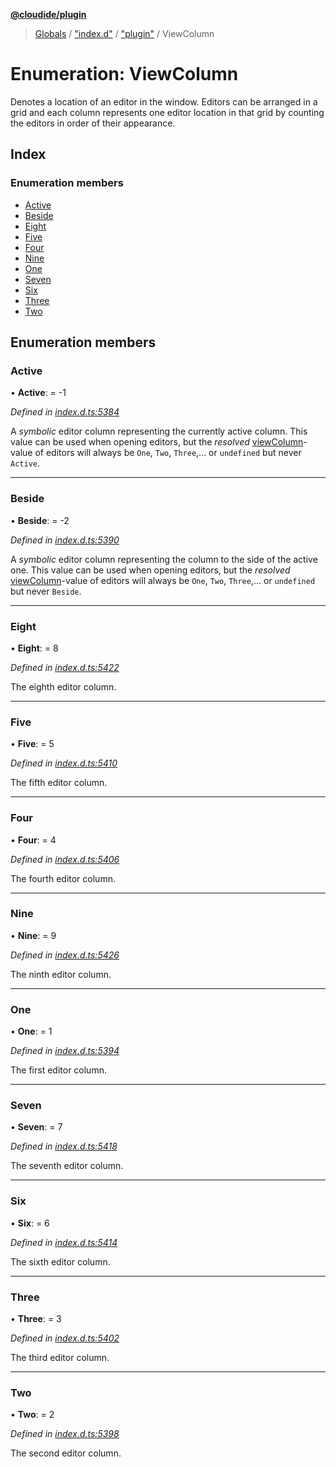 **[@cloudide/plugin](../README.md)**

> [Globals](../README.md) / ["index.d"](../modules/_index_d_.md) / ["plugin"](../modules/_index_d_._plugin_.md) / ViewColumn

# Enumeration: ViewColumn

Denotes a location of an editor in the window. Editors can be arranged in a grid
and each column represents one editor location in that grid by counting the editors
in order of their appearance.

## Index

### Enumeration members

* [Active](_index_d_._plugin_.viewcolumn.md#active)
* [Beside](_index_d_._plugin_.viewcolumn.md#beside)
* [Eight](_index_d_._plugin_.viewcolumn.md#eight)
* [Five](_index_d_._plugin_.viewcolumn.md#five)
* [Four](_index_d_._plugin_.viewcolumn.md#four)
* [Nine](_index_d_._plugin_.viewcolumn.md#nine)
* [One](_index_d_._plugin_.viewcolumn.md#one)
* [Seven](_index_d_._plugin_.viewcolumn.md#seven)
* [Six](_index_d_._plugin_.viewcolumn.md#six)
* [Three](_index_d_._plugin_.viewcolumn.md#three)
* [Two](_index_d_._plugin_.viewcolumn.md#two)

## Enumeration members

### Active

•  **Active**:  = -1

*Defined in [index.d.ts:5384](https://github.com/shuyaqian/cloudide-plugin-api/blob/6d83fa1/index.d.ts#L5384)*

A *symbolic* editor column representing the currently active column. This value
can be used when opening editors, but the *resolved* [viewColumn](#TextEditor.viewColumn)-value
of editors will always be `One`, `Two`, `Three`,... or `undefined` but never `Active`.

___

### Beside

•  **Beside**:  = -2

*Defined in [index.d.ts:5390](https://github.com/shuyaqian/cloudide-plugin-api/blob/6d83fa1/index.d.ts#L5390)*

A *symbolic* editor column representing the column to the side of the active one. This value
can be used when opening editors, but the *resolved* [viewColumn](#TextEditor.viewColumn)-value
of editors will always be `One`, `Two`, `Three`,... or `undefined` but never `Beside`.

___

### Eight

•  **Eight**:  = 8

*Defined in [index.d.ts:5422](https://github.com/shuyaqian/cloudide-plugin-api/blob/6d83fa1/index.d.ts#L5422)*

The eighth editor column.

___

### Five

•  **Five**:  = 5

*Defined in [index.d.ts:5410](https://github.com/shuyaqian/cloudide-plugin-api/blob/6d83fa1/index.d.ts#L5410)*

The fifth editor column.

___

### Four

•  **Four**:  = 4

*Defined in [index.d.ts:5406](https://github.com/shuyaqian/cloudide-plugin-api/blob/6d83fa1/index.d.ts#L5406)*

The fourth editor column.

___

### Nine

•  **Nine**:  = 9

*Defined in [index.d.ts:5426](https://github.com/shuyaqian/cloudide-plugin-api/blob/6d83fa1/index.d.ts#L5426)*

The ninth editor column.

___

### One

•  **One**:  = 1

*Defined in [index.d.ts:5394](https://github.com/shuyaqian/cloudide-plugin-api/blob/6d83fa1/index.d.ts#L5394)*

The first editor column.

___

### Seven

•  **Seven**:  = 7

*Defined in [index.d.ts:5418](https://github.com/shuyaqian/cloudide-plugin-api/blob/6d83fa1/index.d.ts#L5418)*

The seventh editor column.

___

### Six

•  **Six**:  = 6

*Defined in [index.d.ts:5414](https://github.com/shuyaqian/cloudide-plugin-api/blob/6d83fa1/index.d.ts#L5414)*

The sixth editor column.

___

### Three

•  **Three**:  = 3

*Defined in [index.d.ts:5402](https://github.com/shuyaqian/cloudide-plugin-api/blob/6d83fa1/index.d.ts#L5402)*

The third editor column.

___

### Two

•  **Two**:  = 2

*Defined in [index.d.ts:5398](https://github.com/shuyaqian/cloudide-plugin-api/blob/6d83fa1/index.d.ts#L5398)*

The second editor column.
